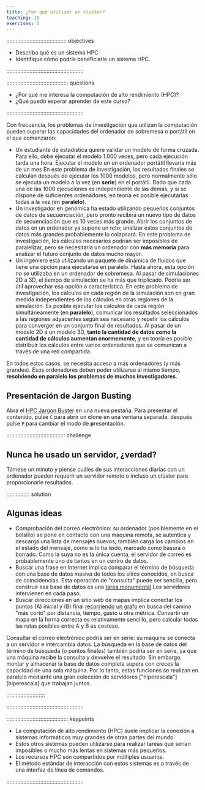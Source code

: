 ```yaml
---
title: ¿Por qué utilizar un clúster?
teaching: 15
exercises: 5
---
```



::::::::::::::::::::::::::::::::::::::: objectives

- Describa qué es un sistema HPC
- Identifique cómo podría beneficiarle un sistema HPC.

::::::::::::::::::::::::::::::::::::::::::::::::::

:::::::::::::::::::::::::::::::::::::::: questions

- ¿Por qué me interesa la computación de alto rendimiento (HPC)?
- ¿Qué puedo esperar aprender de este curso?

::::::::::::::::::::::::::::::::::::::::::::::::::

Con frecuencia, los problemas de investigación que utilizan la computación pueden superar las capacidades del ordenador de sobremesa o portátil en el que comenzaron:

- Un estudiante de estadística quiere validar un modelo de forma cruzada. Para ello, debe ejecutar el modelo 1.000 veces, pero cada ejecución tarda una hora. Ejecutar el modelo en un ordenador portátil llevaría más de un mes En este problema de investigación, los resultados finales se calculan después de ejecutar los 1000 modelos, pero normalmente sólo se ejecuta un modelo a la vez (en **serie**) en el portátil. Dado que cada una de las 1000 ejecuciones es independiente de las demás, y si se dispone de suficientes ordenadores, en teoría es posible ejecutarlas todas a la vez (en **paralelo**).
- Un investigador en genómica ha estado utilizando pequeños conjuntos de datos de secuenciación, pero pronto recibirá un nuevo tipo de datos de secuenciación que es 10 veces más grande. Abrir los conjuntos de datos en un ordenador ya supone un reto; analizar estos conjuntos de datos más grandes probablemente lo colapsará. En este problema de investigación, los cálculos necesarios podrían ser imposibles de paralelizar, pero se necesitaría un ordenador con **más memoria** para analizar el futuro conjunto de datos mucho mayor.
- Un ingeniero está utilizando un paquete de dinámica de fluidos que tiene una opción para ejecutarse en paralelo. Hasta ahora, esta opción no se utilizaba en un ordenador de sobremesa. Al pasar de simulaciones 2D a 3D, el tiempo de simulación se ha más que triplicado. Podría ser útil aprovechar esa opción o característica. En este problema de investigación, los cálculos en cada región de la simulación son en gran medida independientes de los cálculos en otras regiones de la simulación. Es posible ejecutar los cálculos de cada región simultáneamente (en **paralelo**), comunicar los resultados seleccionados a las regiones adyacentes según sea necesario y repetir los cálculos para converger en un conjunto final de resultados. Al pasar de un modelo 2D a un modelo 3D, **tanto la cantidad de datos como la cantidad de cálculos aumentan enormemente**, y en teoría es posible distribuir los cálculos entre varios ordenadores que se comunican a través de una red compartida.

En todos estos casos, se necesita acceso a más ordenadores (y más grandes). Esos ordenadores deben poder utilizarse al mismo tiempo, **resolviendo en paralelo los problemas de muchos investigadores**.

## Presentación de Jargon Busting

Abra el [HPC Jargon Buster](../files/jargon#p1) en una nueva pestaña. Para presentar el contenido, pulse `C` para abrir un **c**lone en una ventana separada, después pulse `P` para cambiar el modo de **p**resentación.

:::::::::::::::::::::::::::::::::::::: challenge

## Nunca he usado un servidor, ¿verdad?

Tómese un minuto y piense cuáles de sus interacciones diarias con un ordenador pueden requerir un servidor remoto o incluso un clúster para proporcionarle resultados.

::::::::::::::: solution

## Algunas ideas

- Comprobación del correo electrónico: su ordenador (posiblemente en el bolsillo) se pone en contacto con una máquina remota, se autentica y descarga una lista de mensajes nuevos; también carga los cambios en el estado del mensaje, como si lo ha leído, marcado como basura o borrado. Como la suya no es la única cuenta, el servidor de correo es probablemente uno de tantos en un centro de datos.
- Buscar una frase en Internet implica comparar el término de búsqueda con una base de datos masiva de todos los sitios conocidos, en busca de coincidencias. Esta operación de "consulta" puede ser sencilla, pero construir esa base de datos es una [tarea monumental][mapreduce] Los servidores intervienen en cada paso.
- Buscar direcciones en un sitio web de mapas implica conectar los puntos (A) inicial y (B) final [recorriendo un grafo][dijkstra] en busca del camino "más corto" por distancia, tiempo, gasto u otra métrica. Convertir un mapa en la forma correcta es relativamente sencillo, pero calcular todas las rutas posibles entre A y B es costoso.

Consultar el correo electrónico podría ser en serie: su máquina se conecta a un servidor e intercambia datos. La búsqueda en la base de datos del término de búsqueda (o puntos finales) también podría ser en serie, ya que una máquina recibe la consulta y devuelve el resultado. Sin embargo, montar y almacenar la base de datos completa supera con creces la capacidad de una sola máquina. Por lo tanto, estas funciones se realizan en paralelo mediante una gran colección de servidores ["hiperescala"][hiperescala] que trabajan juntos.



:::::::::::::::::::::::::

::::::::::::::::::::::::::::::::::::::::::::::::::



[mapreduce]: https://en.wikipedia.org/wiki/MapReduce
[dijkstra]: https://en.wikipedia.org/wiki/Dijkstra%27s_algorithm
[hyperscale]: https://en.wikipedia.org/wiki/Hyperscale_computing


:::::::::::::::::::::::::::::::::::::::: keypoints

- La computación de alto rendimiento (HPC) suele implicar la conexión a sistemas informáticos muy grandes de otras partes del mundo.
- Estos otros sistemas pueden utilizarse para realizar tareas que serían imposibles o mucho más lentas en sistemas más pequeños.
- Los recursos HPC son compartidos por múltiples usuarios.
- El método estándar de interacción con estos sistemas es a través de una interfaz de línea de comandos.

::::::::::::::::::::::::::::::::::::::::::::::::::



